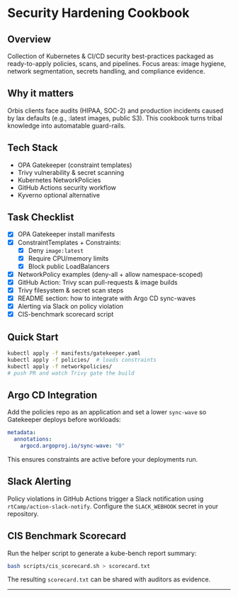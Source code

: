 # Security Hardening Cookbook

## Overview
Collection of Kubernetes & CI/CD security best-practices packaged as ready-to-apply policies, scans, and pipelines. Focus areas: image hygiene, network segmentation, secrets handling, and compliance evidence.

## Why it matters
Orbis clients face audits (HIPAA, SOC-2) and production incidents caused by lax defaults (e.g., :latest images, public S3). This cookbook turns tribal knowledge into automatable guard-rails.

## Tech Stack
* OPA Gatekeeper (constraint templates)
* Trivy vulnerability & secret scanning
* Kubernetes NetworkPolicies
* GitHub Actions security workflow
* Kyverno optional alternative

## Task Checklist
- [x] OPA Gatekeeper install manifests
- [x] ConstraintTemplates + Constraints:
  - [x] Deny `image:latest`
  - [x] Require CPU/memory limits
  - [x] Block public LoadBalancers
- [x] NetworkPolicy examples (deny-all + allow namespace-scoped)
- [x] GitHub Action: Trivy scan pull-requests & image builds
- [x] Trivy filesystem & secret scan steps
- [x] README section: how to integrate with Argo CD sync-waves
- [x] Alerting via Slack on policy violation
- [x] CIS-benchmark scorecard script

## Quick Start
```bash
kubectl apply -f manifests/gatekeeper.yaml
kubectl apply -f policies/  # loads constraints
kubectl apply -f networkpolicies/
# push PR and watch Trivy gate the build
```

## Argo CD Integration
Add the policies repo as an application and set a lower `sync-wave` so Gatekeeper deploys before workloads:
```yaml
metadata:
  annotations:
    argocd.argoproj.io/sync-wave: "0"
```
This ensures constraints are active before your deployments run.

## Slack Alerting
Policy violations in GitHub Actions trigger a Slack notification using `rtCamp/action-slack-notify`. Configure the `SLACK_WEBHOOK` secret in your repository.

## CIS Benchmark Scorecard
Run the helper script to generate a kube-bench report summary:
```bash
bash scripts/cis_scorecard.sh > scorecard.txt
```
The resulting `scorecard.txt` can be shared with auditors as evidence.

---
